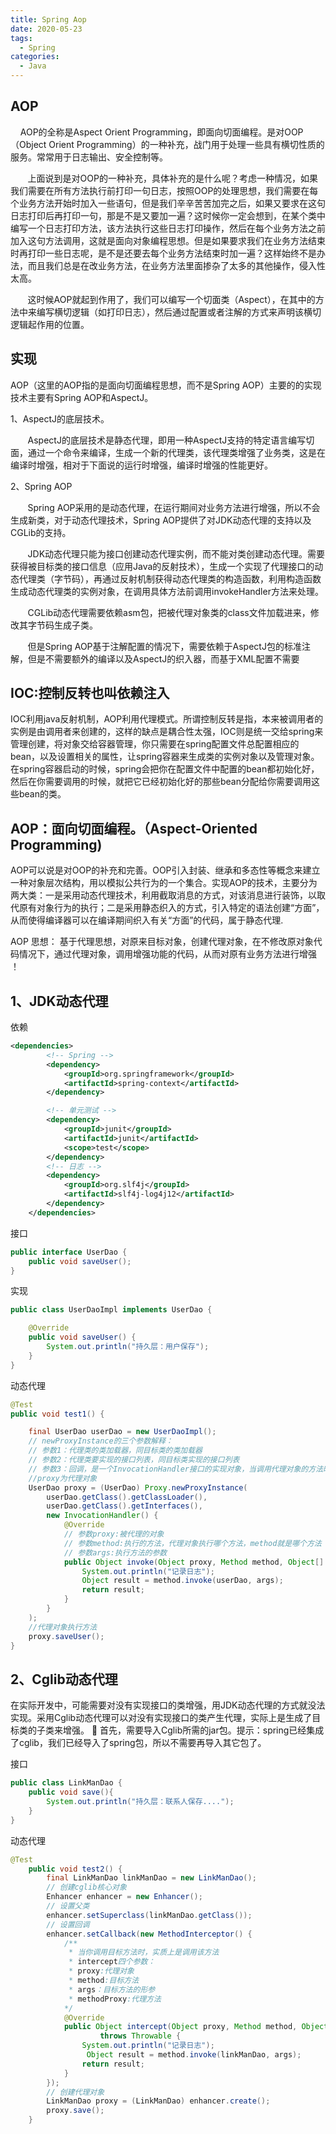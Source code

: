 ```yaml
---
title: Spring Aop
date: 2020-05-23
tags:
  - Spring
categories:
  - Java
---
```


## AOP

    AOP的全称是Aspect Orient Programming，即面向切面编程。是对OOP（Object Orient Programming）的一种补充，战门用于处理一些具有横切性质的服务。常常用于日志输出、安全控制等。

       上面说到是对OOP的一种补充，具体补充的是什么呢？考虑一种情况，如果我们需要在所有方法执行前打印一句日志，按照OOP的处理思想，我们需要在每个业务方法开始时加入一些语句，但是我们辛辛苦苦加完之后，如果又要求在这句日志打印后再打印一句，那是不是又要加一遍？这时候你一定会想到，在某个类中编写一个日志打印方法，该方法执行这些日志打印操作，然后在每个业务方法之前加入这句方法调用，这就是面向对象编程思想。但是如果要求我们在业务方法结束时再打印一些日志呢，是不是还要去每个业务方法结束时加一遍？这样始终不是办法，而且我们总是在改业务方法，在业务方法里面掺杂了太多的其他操作，侵入性太高。

       这时候AOP就起到作用了，我们可以编写一个切面类（Aspect），在其中的方法中来编写横切逻辑（如打印日志），然后通过配置或者注解的方式来声明该横切逻辑起作用的位置。

## 实现

AOP（这里的AOP指的是面向切面编程思想，而不是Spring AOP）主要的的实现技术主要有Spring AOP和AspectJ。

1、AspectJ的底层技术。

       AspectJ的底层技术是静态代理，即用一种AspectJ支持的特定语言编写切面，通过一个命令来编译，生成一个新的代理类，该代理类增强了业务类，这是在编译时增强，相对于下面说的运行时增强，编译时增强的性能更好。

2、Spring AOP

       Spring AOP采用的是动态代理，在运行期间对业务方法进行增强，所以不会生成新类，对于动态代理技术，Spring AOP提供了对JDK动态代理的支持以及CGLib的支持。

       JDK动态代理只能为接口创建动态代理实例，而不能对类创建动态代理。需要获得被目标类的接口信息（应用Java的反射技术），生成一个实现了代理接口的动态代理类（字节码），再通过反射机制获得动态代理类的构造函数，利用构造函数生成动态代理类的实例对象，在调用具体方法前调用invokeHandler方法来处理。

       CGLib动态代理需要依赖asm包，把被代理对象类的class文件加载进来，修改其字节码生成子类。

       但是Spring AOP基于注解配置的情况下，需要依赖于AspectJ包的标准注解，但是不需要额外的编译以及AspectJ的织入器，而基于XML配置不需要

## IOC:控制反转也叫依赖注入

IOC利用java反射机制，AOP利用代理模式。所谓控制反转是指，本来被调用者的实例是由调用者来创建的，这样的缺点是耦合性太强，IOC则是统一交给spring来管理创建，将对象交给容器管理，你只需要在spring配置文件总配置相应的bean，以及设置相关的属性，让spring容器来生成类的实例对象以及管理对象。在spring容器启动的时候，spring会把你在配置文件中配置的bean都初始化好，然后在你需要调用的时候，就把它已经初始化好的那些bean分配给你需要调用这些bean的类。

## AOP：面向切面编程。（Aspect-Oriented Programming)

AOP可以说是对OOP的补充和完善。OOP引入封装、继承和多态性等概念来建立一种对象层次结构，用以模拟公共行为的一个集合。实现AOP的技术，主要分为两大类：一是采用动态代理技术，利用截取消息的方式，对该消息进行装饰，以取代原有对象行为的执行；二是采用静态织入的方式，引入特定的语法创建“方面”，从而使得编译器可以在编译期间织入有关“方面”的代码，属于静态代理.

AOP 思想： 基于代理思想，对原来目标对象，创建代理对象，在不修改原对象代码情况下，通过代理对象，调用增强功能的代码，从而对原有业务方法进行增强 ！

## 1、JDK动态代理

依赖

```xml
<dependencies>
        <!-- Spring -->
        <dependency>
            <groupId>org.springframework</groupId>
            <artifactId>spring-context</artifactId>
        </dependency>

        <!-- 单元测试 -->
        <dependency>
            <groupId>junit</groupId>
            <artifactId>junit</artifactId>
            <scope>test</scope>
        </dependency>
        <!-- 日志 -->
        <dependency>
            <groupId>org.slf4j</groupId>
            <artifactId>slf4j-log4j12</artifactId>
        </dependency>
    </dependencies>
```

接口

```java
public interface UserDao {
    public void saveUser();
}
```

实现

```java
public class UserDaoImpl implements UserDao {

    @Override
    public void saveUser() {
        System.out.println("持久层：用户保存");
    }
}
```

动态代理

```java
@Test
public void test1() {

    final UserDao userDao = new UserDaoImpl();
    // newProxyInstance的三个参数解释：
    // 参数1：代理类的类加载器，同目标类的类加载器
    // 参数2：代理类要实现的接口列表，同目标类实现的接口列表
    // 参数3：回调，是一个InvocationHandler接口的实现对象，当调用代理对象的方法时，执行的是回调中的invoke方法
    //proxy为代理对象
    UserDao proxy = (UserDao) Proxy.newProxyInstance(
        userDao.getClass().getClassLoader(),
        userDao.getClass().getInterfaces(),
        new InvocationHandler() {
            @Override
            // 参数proxy:被代理的对象
            // 参数method:执行的方法，代理对象执行哪个方法，method就是哪个方法
            // 参数args:执行方法的参数
            public Object invoke(Object proxy, Method method, Object[] args) throws Throwable {
                System.out.println("记录日志");
                Object result = method.invoke(userDao, args);
                return result;
            }
        }
    );
    //代理对象执行方法
    proxy.saveUser();
}
```

## 2、Cglib动态代理

在实际开发中，可能需要对没有实现接口的类增强，用JDK动态代理的方式就没法实现。采用Cglib动态代理可以对没有实现接口的类产生代理，实际上是生成了目标类的子类来增强。
 首先，需要导入Cglib所需的jar包。提示：spring已经集成了cglib，我们已经导入了spring包，所以不需要再导入其它包了。

接口

```java
public class LinkManDao {
    public void save(){
        System.out.println("持久层：联系人保存....");
    }
}
```

动态代理

```java
@Test
    public void test2() {
        final LinkManDao linkManDao = new LinkManDao();
        // 创建cglib核心对象
        Enhancer enhancer = new Enhancer();
        // 设置父类
        enhancer.setSuperclass(linkManDao.getClass());
        // 设置回调
        enhancer.setCallback(new MethodInterceptor() {
            /**
             * 当你调用目标方法时，实质上是调用该方法
             * intercept四个参数：
             * proxy:代理对象
             * method:目标方法
             * args：目标方法的形参
             * methodProxy:代理方法
            */
            @Override
            public Object intercept(Object proxy, Method method, Object[] args, MethodProxy methodProxy)
                    throws Throwable {
                System.out.println("记录日志");
                 Object result = method.invoke(linkManDao, args);
                return result;
            }
        });
        // 创建代理对象
        LinkManDao proxy = (LinkManDao) enhancer.create();
        proxy.save();
    }
```
